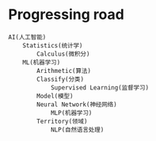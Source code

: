 # Progressing road
	AI(人工智能)
		Statistics(统计学)
			Calculus(微积分)
		ML(机器学习)
			Arithmetic(算法)
			Classify(分类)
				Supervised Learning(监督学习)
			Model(模型)
			Neural Network(神经网络)
				MLP(机器学习)
			Territory(领域)
				NLP(自然语言处理)
